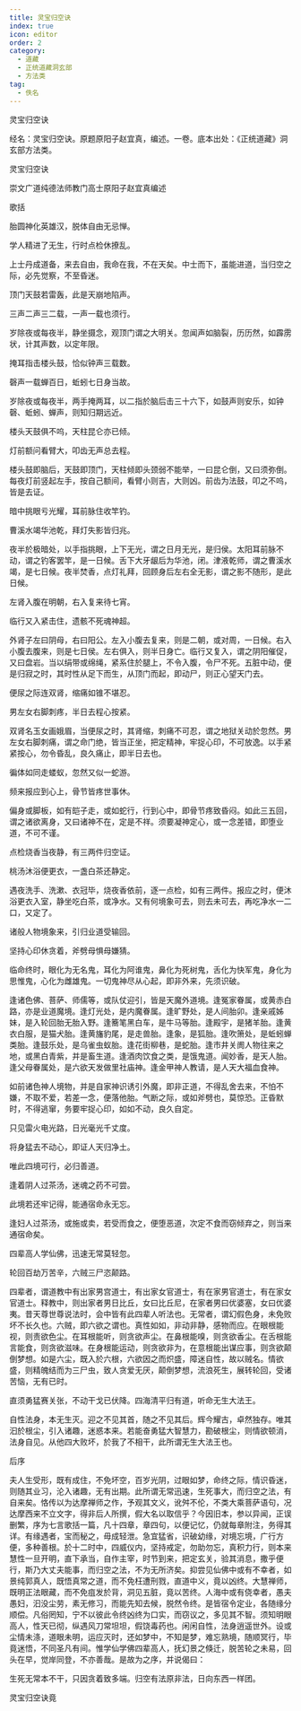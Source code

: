 ```yaml
---
title: 灵宝归空诀
index: true
icon: editor
order: 2
category:
  - 道藏
  - 正统道藏洞玄部
  - 方法类
tag:
  - 佚名
---
```


灵宝归空诀  

经名：灵宝归空诀。原题原阳子赵宜真，编述。一卷。底本出处：《正统道藏》洞玄部方法类。  

灵宝归空诀  

崇文广道纯德法师教门高士原阳子赵宜真编述  

歌括  

胎圆神化英雄汉，脱体自由无忌惮。  

学人精进了无生，行时点检休撩乱。  

上士丹成道备，来去自由，我命在我，不在天矣。中士而下，虽能进道，当归空之际，必先觉察，不至昏迷。  

顶门天鼓若雷轰，此是天崩地陷声。  

三声二声三二载，一声一载也须行。  

岁除夜或每夜半，静坐摄念，观顶门谓之大明关。忽闻声如脑裂，历历然，如霹雳状，计其声数，以定年限。  

掩耳指击楼头鼓，恰似钟声三载数。  

磬声一载蝉百日，蚯蚓七日身当故。  

岁除夜或每夜半，两手掩两耳，以二指於脑后击三十六下，如鼓声则安乐，如钟磬、蚯蚓、蝉声，则知归期远近。  

楼头天鼓俱不呜，天柱昆仑亦已倾。  

灯前额问看臂大，叩齿无声总去程。  

楼头鼓即脑后，天鼓即顶门，天柱倾即头颈弱不能举，一曰昆仑倒，又曰须弥倒。每夜灯前竖起左手，按自己额间，看臂小则吉，大则凶。前齿为法鼓，叩之不呜，皆是去证。  

暗中挑眼亏光耀，耳前脉住收竿钓。  

曹溪水竭华池乾，拜灯失影皆归兆。  

夜半於极暗处，以手指挑眼，上下无光，谓之日月无光，是归侯。太阳耳前脉不动，谓之钓客罢竿，是一日候。舌下大牙龈后为华池，闭。津液乾师，谓之曹溪水竭，是七日候。夜半焚香，点灯礼拜，回顾身后左右全无影，谓之影不随形，是此日候。  

左肾入腹在明朝，右入复来待七宵。  

临行又入紧击住，遗骸不死魂神超。  

外肾子左曰阴母，右曰阳公。左入小腹去复来，则是二朝，或对周，一日候。右入小腹去腹来，则是七日侯。左右俱入，则半日身亡。临行又复入，谓之阴阳催促，又曰盘岩。当以绢带或绵绳，紧系住於腿上，不令入腹，令尸不死。五脏中动，便是归寂之时，其时性从足下而生，从顶门而起，即动尸，则正心望天门去。  

便尿之际连双肾，缩痛如锥不堪忍。  

男左女右脚刺疼，半日去程心按紧。  

双肾名玉女画娥眉，当便尿之时，其肾缩，刺痛不可忍，谓之地狱关动於忽然。男左女右脚刺痛，谓之命门绝，皆当正坐，把定精神，牢捉心印，不可放逸。以手紧紧按心，勿令昏乱，良久痛止，即半日去也。  

徧体如同走蝼蚁，忽然又似一蛇游。  

频来报应到心上，骨节皆疼世事休。  

偏身或脚板，如有皑子走，或如蛇行，行到心中，即骨节疼致昏闷。如此三五回，谓之诸欲离身，又曰诸神不在，定是不祥。须要凝神定心，或一念差错，即堕业道，不可不谨。  

点检烧香当夜静，有三两件归空证。  

桃汤沐浴便更衣，一盏白茶还静定。  

遇夜洗手、洗漱、衣冠毕，烧夜香依前，逐一点检，如有三两件。报应之时，便沐浴更衣入室，静坐吃白茶，或净水。又有何境象可去，则去未可去，再吃净水一二口，又定了。  

诸般人物境象来，引归业道受输回。  

坚持心印休贪着，斧劈母惧母嫌猜。  

临命终时，眼化为无名鬼，耳化为阿谁鬼，鼻化为死树鬼，舌化为快军鬼，身化为思惟鬼，心化为雌雄鬼。一切鬼神尽从心起，即非外来，先须识破。  

逢诸色佛、菩萨、师儒等，或队仗迎引，皆是天魔外道境。逢冤家眷属，或黄赤白路，亦是业道魔境。逢灯光处，是内魔眷属。逢旷野处，是人间胎卯。逢亲戚姊妹，是入轮回胎无胎入野。逢簥笔黑白车，是牛马等胎。逢殿宇，是猪羊胎。逢黄衣白服，是猫犬胎。逢黄旛豹尾，是走兽胎。逢象，是狐胎。逢吹箫处，是蚯蚓蝉类胎。逢鼓乐处，是乌雀虫蚁胎。逢花街柳巷，是蛇胎。逢市井关阓人物往来之地，或黑白青紫，并是畜生道。逢酒肉饮食之类，是饿鬼道。闻妙香，是天人胎。逢父母眷属处，是六欲天发做里社庙神。逢金甲神人教请，是人天大福血食神。  

如前诸色神人境物，并是自家神识诱引外魔，即非正道，不得乱舍去来，不怕不嫌，不取不爱，若差一念，便落他胎。气断之际，或如斧劈也，莫惊恐。正昏默时，不得逃窜，务要牢捉心印，如如不动，良久自定。  

只见雷火电光路，日光毫光千丈度。  

将身猛去不动心，即证人天归净土。  

唯此四境可行，必归善道。  

逢着阴人过茶汤，迷魂之药不可尝。  

此境若还牢记得，能通宿命永无忘。  

逢妇人过茶汤，或施或卖，若受而食之，便堕恶道，次定不食而窃倾弃之，则当来通宿命矣。  

四辈高人学仙佛，迅速无常莫轻忽。  

轮回百劫万苦辛，六贼三尸恣颠路。  

四辈者，谓道教中有出家男宫道士，有出家女官道士，有在家男官道士，有在家女官道士。释教中，则出家者男日比丘，女曰比丘尼，在家者男曰优婆塞，女曰优婆夷。昔天尊世尊说法时，会中皆有此四辈人听法也。无常者，谓幻假色身，未免败坏不长久也。六贼，即六欲之谓也。真性如如，非动非静，感物而应。在眼根能视，则责欲色尘。在耳根能听，则贪欲声尘。在鼻根能嗅，则贪欲香尘。在舌根能言能食，则贪欲滋味。在身根能运动，则贪欲非为，在意根能出谋应事，则贪欲颠倒梦想。如是六尘，既入於六根，六欲因之而炽盛，障迷自性，故以贼名。情欲盛，则精魄结而为三尸虫，致人贪爱无厌，颠倒梦想，流浪死生，展转轮回，受诸苦恼，无有已时。  

直须勇猛赛关张，不动干戈已伏降。四海清平归有道，听命无生大法王。  

自性法身，本无生灭。迎之不见其首，随之不见其后。辉今耀古，卓然独存。唯其汩於根尘，引入诸趣，迷惑本来。若能奋勇猛大智慧力，勘破根尘，则情欲顿消，法身自见。从他四大败坏，於我了不相干，此所谓无生大法王也。  

后序  

夫人生受形，既有成住，不免坏空，百岁光阴，过眼如梦，命终之际，情识昏迷，则随其业习，沦入诸趣，无有出期。此所谓无常迅速，生死事大，而归空之法，有自来矣。恪传以为达摩禅师之作，予观其文义，讹舛不伦，不类大乘菩萨语句，况达摩西来不立文字，得非后人所撰，假大名以取信乎？今因旧本，参以异闻，正误删繁，序为七言歌括一篇，凡十四章，章四句，以便记忆，仍就每章附注，务得其详。有缘遇者，宝而秘之，毋成轻泄。急宜猛省，识破幼缘，对境忘境，广行方便，多种善根。於十二时中，四威仪内，坚持戒定，勿助勿忘，真积力行，则本来慧性一旦开明，直下承当，自作主宰，时节到来，把定玄关，验其消息，撒乎便行，斯乃大丈夫能事，而归空之法，不为无所济矣。抑尝见仙佛中或有不幸者，如景纯郭真人，既悟真常之道，而不免枉遭刑戮，直道中义，竟以凶终。大慧禅师，既明正法眼藏，而不免疽发於背，洞见五脏，竟以苦终。人海中或有侥幸者，愚夫愚妇，汩没尘劳，素无修习，而能先知去候，脱然令终。是皆宿令定业，各随缘分顺偿。凡俗罔知，宁不以彼此令终凶终为口实，而窃议之，多见其不智。须知明眼高人，性天已彻，纵遇风刀常坦坦，假饶毒药也。闲闲自性，法身逍遥世外。设或尘情未涤，道眼未明，运应灭时，还如梦中，不知是梦，难忘熟境，随顺冥行，毕竟迷悟，不同圣凡有间。惟学仙学佛四辈高人，抚幻景之倏迁，脱苦轮之未易，回头在早，觉岸同登，不亦善哉。是故为之序，并说偈曰：  

生死无常本不干，只因贪着致多端。归空有法原非法，日向东西一样团。  

灵宝归空诀竟  
